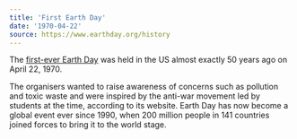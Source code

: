 ```yaml
---
title: 'First Earth Day'
date: '1970-04-22'
source: https://www.earthday.org/history
---
```


The [first-ever Earth Day](https://www.earthday.org/history/) was held in the US almost exactly 50 years ago on April 22, 1970.

The organisers wanted to raise awareness of concerns such as pollution and toxic waste and were inspired by the anti-war movement led by students at the time, according to its website. Earth Day has now become a global event ever since 1990, when 200 million people in 141 countries joined forces to bring it to the world stage.
